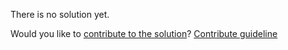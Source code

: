 
There is no solution yet.

Would you like to [contribute to the solution](https://github.com/BFEdev/BFE.dev-solutions/blob/main/problem/can-you-shuffle-an-array_en.md)? [Contribute guideline](https://github.com/BFEdev/BFE.dev-solutions#how-to-contribute)
